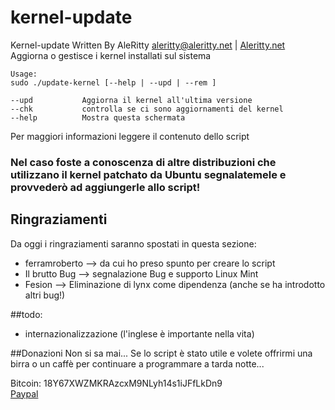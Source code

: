 kernel-update
============

Kernel-update
Written By AleRitty <aleritty@aleritty.net> | [Aleritty.net](http://www.aleritty.net)  
Aggiorna o gestisce i kernel installati sul sistema

```
Usage:
sudo ./update-kernel [--help | --upd | --rem ]

--upd 			Aggiorna il kernel all'ultima versione
--chk			controlla se ci sono aggiornamenti del kernel
--help			Mostra questa schermata
```

Per maggiori informazioni leggere il contenuto dello script


### Nel caso foste a conoscenza di altre distribuzioni che utilizzano il kernel patchato da Ubuntu segnalatemele e provvederò ad aggiungerle allo script!


## Ringraziamenti
Da oggi i ringraziamenti saranno spostati in questa sezione:
- ferramroberto --> da cui ho preso spunto per creare lo script
- Il brutto Bug --> segnalazione Bug e supporto Linux Mint
- Fesion --> Eliminazione di lynx come dipendenza (anche se ha introdotto altri bug!)


##todo:
* internazionalizzazione (l'inglese è importante nella vita)


##Donazioni
Non si sa mai... Se lo script è stato utile e volete offrirmi una birra o un caffè per continuare a programmare a tarda notte...

Bitcoin: 18Y67XWZMKRAzcxM9NLyh14s1iJFfLkDn9  
[Paypal](https://www.paypal.com/cgi-bin/webscr?cmd=_s-xclick&hosted_button_id=CLPD79CLK4RCJ)
